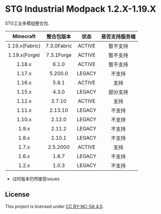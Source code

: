 # STG Industrial Modpack 1.2.X-1.19.X
STG工业多模组整合包.

|   Minecraft    |    整合包版本    | 状态 | 是否支持服务端|
|:--------------:|:-----------:| :---: |:-------:|
| 1.19.x(Fabric) | 7.3.0Fabric | ACTIVE| 暂不支持 |
| 1.19.x(Forge)  | 7.3.1Forge  | ACTIVE| 暂不支持 |
|     1.18.x     |    6.1.0    | ACTIVE| 暂不支持 |
|     1.17.x     |   5.200.0   | LEGACY| 不支持   |
|     1.16.x     |    5.8.1    | ACTIVE| 支持     |
|     1.15.x     |    4.3.0    | LEGACY| 部分支持 |
|     1.12.x     |   3.7.10    | ACTIVE| 支持     |
|     1.11.x     |   2.13.10   | LEGACY| 不支持   |
|     1.10.x     |   2.12.0    | LEGACY| 不支持   |
|     1.9.x      |   2.11.2    | LEGACY | 不支持   |
|     1.8.x      |   2.10.1    | LEGACY | 不支持   |
|     1.7.x      |  2.5.2000   | ACTIVE | 支持     |
|     1.6.x      |    1.8.7    | LEGACY | 不支持   |
|     1.2.x      |    1.0.3    | LEGACY | 不支持   |

* 过时版本仍然接受issues

## License

This project is licensed under [CC BY-NC-SA 4.0](LICENSE).
